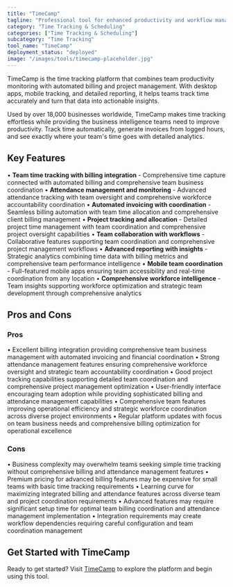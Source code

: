 ```yaml
---
title: "TimeCamp"
tagline: "Professional tool for enhanced productivity and workflow management"
category: "Time Tracking & Scheduling"
categories: ["Time Tracking & Scheduling"]
subcategory: "Time Tracking"
tool_name: "TimeCamp"
deployment_status: "deployed"
image: "/images/tools/timecamp-placeholder.jpg"
---
```

TimeCamp is the time tracking platform that combines team productivity monitoring with automated billing and project management. With desktop apps, mobile tracking, and detailed reporting, it helps teams track time accurately and turn that data into actionable insights.

Used by over 18,000 businesses worldwide, TimeCamp makes time tracking effortless while providing the business intelligence teams need to improve productivity. Track time automatically, generate invoices from logged hours, and see exactly where your team's time goes with detailed analytics.

## Key Features

• **Team time tracking with billing integration** - Comprehensive time capture connected with automated billing and comprehensive team business coordination
• **Attendance management and monitoring** - Advanced attendance tracking with team oversight and comprehensive workforce accountability coordination
• **Automated invoicing with coordination** - Seamless billing automation with team time allocation and comprehensive client billing management
• **Project tracking and allocation** - Detailed project time management with team coordination and comprehensive project oversight capabilities
• **Team collaboration with workflows** - Collaborative features supporting team coordination and comprehensive project management workflows
• **Advanced reporting with insights** - Strategic analytics combining time data with billing metrics and comprehensive team performance intelligence
• **Mobile team coordination** - Full-featured mobile apps ensuring team accessibility and real-time coordination from any location
• **Comprehensive workforce intelligence** - Team insights supporting workforce optimization and strategic team development through comprehensive analytics

## Pros and Cons

### Pros
• Excellent billing integration providing comprehensive team business management with automated invoicing and financial coordination
• Strong attendance management features ensuring comprehensive workforce oversight and strategic team accountability coordination
• Good project tracking capabilities supporting detailed team coordination and comprehensive project management optimization
• User-friendly interface encouraging team adoption while providing sophisticated billing and attendance management capabilities
• Comprehensive team features improving operational efficiency and strategic workforce coordination across diverse project environments
• Regular platform updates with focus on team business needs and comprehensive billing optimization for operational excellence

### Cons
• Business complexity may overwhelm teams seeking simple time tracking without comprehensive billing and attendance management features
• Premium pricing for advanced billing features may be expensive for small teams with basic time tracking requirements
• Learning curve for maximizing integrated billing and attendance features across diverse team and project coordination requirements
• Advanced features may require significant setup time for optimal team billing coordination and attendance management implementation
• Integration requirements may create workflow dependencies requiring careful configuration and team coordination management
## Get Started with TimeCamp

Ready to get started? Visit [TimeCamp](https://timecamp.com) to explore the platform and begin using this tool.
